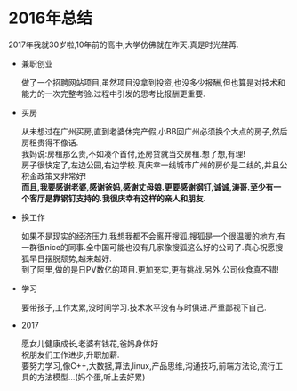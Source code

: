 # 2016年总结

2017年我就30岁啦,10年前的高中,大学仿佛就在昨天.真是时光荏苒.

- 兼职创业

  做了一个招聘网站项目,虽然项目没拿到投资,也没多少报酬,但也算是对技术和能力的一次完整考验.过程中引发的思考比报酬更重要.

- 买房

  从未想过在广州买房,直到老婆休完产假,小BB回广州必须换个大点的房子,然后房租贵得不像话.<br>
  我妈说:房租那么贵,不如凑个首付,还房贷就当交房租.想了想,有理!<br>
  房子很快定了,左边公园,右边学校.真庆幸一线城市广州的房价是二线的,并且公积金政策又非常好!<br>
  **而且,我要感谢老婆,感谢爸妈,感谢丈母娘.更要感谢钢钉,诚诚,涛哥.至少有一个客厅是靠钢钉支持的.我很庆幸有这样的亲人和朋友.**
  
- 换工作

  如果不是现实的经济压力,我想我都不会离开搜狐.搜狐是一个很温暖的地方,有一群很nice的同事.全中国可能也没有几家像搜狐这么好的公司了.真心祝愿搜狐早日摆脱颓势,越来越好.<br>
  到了阿里,做的是日PV数亿的项目.更加充实,更有挑战.另外,公司伙食真不错!
  
- 学习

  要带孩子,工作太累,没时间学习.技术水平没有与时俱进.严重鄙视下自己.
  
- 2017

  愿女儿健康成长,老婆有钱花,爸妈身体好<br>
  祝朋友们工作进步,升职加薪.<br>
  要努力学习,像C++,大数据,算法,linux,产品思维,沟通技巧,前端方法论,流行工具的方法模型...(妈个蛋,听上去好累)
